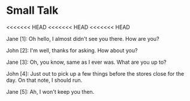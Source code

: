 # Small Talk

<<<<<<< HEAD
<<<<<<< HEAD
<<<<<<< HEAD

Jane [1]: Oh hello, I almost didn't see you there. How are you?

John [2]: I'm well, thanks for asking. How about you?


Jane [3]: Oh, you know, same as I ever was. What are you up to?


John [4]: Just out to pick up a few things before the stores close for the day. On that note, I should run.


Jane [5]: Ah, I won't keep you then.

